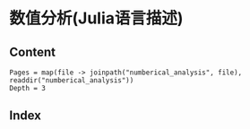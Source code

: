 # 数值分析(Julia语言描述)

## Content
```@contents
Pages = map(file -> joinpath("numberical_analysis", file), readdir("numberical_analysis"))
Depth = 3
```

## Index
```@index
```